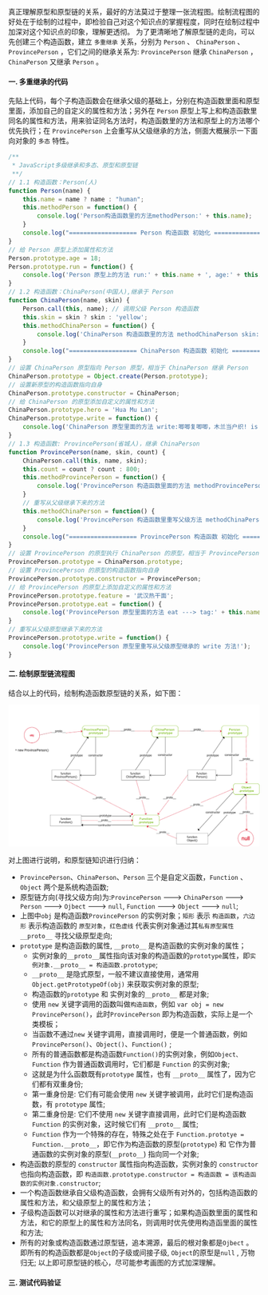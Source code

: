 <!--
 * @Author: jerrychane
 * @LastEditors: jerrychane
 * @Date: 2021-09-23 23:06:09
 * @LastEditTime: 2021-09-30 06:45:21
-->
真正理解原型和原型链的关系，最好的方法莫过于整理一张流程图。绘制流程图的好处在于绘制的过程中，即检验自己对这个知识点的掌握程度，同时在绘制过程中加深对这个知识点的印象，理解更透彻。
为了更清晰地了解原型链的走向，可以先创建三个构造函数，建立 `多重继承` 关系，分别为 `Person` 、 `ChinaPerson` 、 `ProvincePerson` ，它们之间的继承关系为: `ProvincePerson` 继承 `ChinaPerson` ， `ChinaPerson` 又继承 `Person` 。
 

#### 一. 多重继承的代码

先贴上代码，每个子构造函数会在继承父级的基础上，分别在构造函数里面和原型里面，添加自己的自定义的属性和方法；另外在 `Person` 原型上写上和构造函数里同名的属性和方法，用来验证同名方法时，构造函数里的方法和原型上的方法哪个优先执行；在 `ProvincePerson` 上会重写从父级继承的方法，侧面大概展示一下面向对象的 `多态` 特性。

```js
/**
 * JavaScript多级继承和多态、原型和原型链
 **/
// 1.1 构造函数：Person(人)
function Person(name) {
    this.name = name ? name : "human";
    this.methodPerson = function() {
        console.log('Person构造函数里的方法methodPerson:' + this.name);
    }
    console.log("=================== Person 构造函数 初始化 ===================");
}
// 给 Person 原型上添加属性和方法
Person.prototype.age = 18;
Person.prototype.run = function() {
    console.log('Person 原型上的方法 run:' + this.name + ', age:' + this.age);
}
// 1.2 构造函数：ChinaPerson(中国人),继承于 Person
function ChinaPerson(name, skin) {
    Person.call(this, name); // 调用父级 Person 构造函数
    this.skin = skin ? skin : 'yellow';
    this.methodChinaPerson = function() {
        console.log('ChinaPerson 构造函数里的方法 methodChinaPerson skin:' + this.skin + ', tag:' + this.name);
    }
    console.log("=================== ChinaPerson 构造函数 初始化 ===================");
}
// 设置 ChinaPerson 原型指向 Person 原型，相当于 ChinaPerson 继承 Person
ChinaPerson.prototype = Object.create(Person.prototype);
// 设置新原型的构造函数指向自身
ChinaPerson.prototype.constructor = ChinaPerson;
// 给 ChinaPerson 的原型添加自定义的属性和方法
ChinaPerson.prototype.hero = 'Hua Mu Lan';
ChinaPerson.prototype.write = function() {
    console.log('ChinaPerson 原型里面的方法 write:唧唧复唧唧，木兰当户织! is who ?' + this.hero + ', tag:' + this.name + ', skin:' + this.skin);
}
// 1.3 构造函数: ProvincePerson(省城人)，继承 ChinaPerson
function ProvincePerson(name, skin, count) {
    ChinaPerson.call(this, name, skin);
    this.count = count ? count : 800;
    this.methodProvincePerson = function() {
        console.log('ProvincePerson 构造函数里面的方法 methodProvincePerson ---> count:' + this.count + 'w，skin:' + this.skin + 'tag:' + this.name);
    }
    // 重写从父级继承下来的方法 
    this.methodChinaPerson = function() {
        console.log('ProvincePerson 构造函数里重写父级方法 methodChinaPerson');
    }
    console.log("=================== ProvincePerson 构造函数 初始化 ===================");
}
// 设置 ProvincePerson 的原型执行 ChinaPerson 的原型，相当于 ProvincePerson 继承 ChinaPerson
ProvincePerson.prototype = ChinaPerson.prototype;
// 设置 ProvincePerson 的原型的构造函数指向自身
ProvincePerson.prototype.constructor = ProvincePerson;
// 给 ProvincePerson 的原型上添加自定义的属性和方法
ProvincePerson.prototype.feature = '武汉热干面';
ProvincePerson.prototype.eat = function() {
    console.log('ProvincePerson 原型里面的方法 eat ---> tag:' + this.name + ', like eat:' + this.feature + ', hero:' + this.hero + ', skin:' + this.skin);
}
// 重写从父级原型继承下来的方法
ProvincePerson.prototype.write = function() {
    console.log('ProvincePerson 原型里重写从父级原型继承的 write 方法!');
}
```

#### 二. 绘制原型链流程图

结合以上的代码，绘制构造函数原型链的关系，如下图：

![构造函数原型链关系图](./0923-构造函数原型链关系图.png)

对上图进行说明，和原型链知识进行归纳：

* `ProvincePerson`、`ChinaPerson`、`Person` 三个是自定义函数，`Function` 、`Object` 两个是系统构造函数; 
* 原型链方向(寻找父级方向)为:`ProvincePerson` ---> `ChinaPerson` --->  `Person` ---> `Ojbect` ---> `null`,  `Function` ---> `Object` ---> `null`; 
* 上图中`obj` 是构造函数`ProvincePerson` 的实例对象；`矩形` 表示 `构造函数`，`六边形` 表示构造函数的 `原型对象`，`红色虚线` 代表实例对象通过其`私有原型属性__proto__` 寻找父级原型走向; 
* `prototype` 是构造函数的属性,  `__proto__` 是构造函数的实例对象的属性；
  + 实例对象的`__proto__`属性指向该对象的构造函数的`prototype`属性，即`实例对象.__proto__ = 构造函数.prototype`; 
  + `__proto__` 是隐式原型，一般不建议直接使用，通常用 `Object.getPrototypeOf(obj)` 来获取实例对象的原型; 
  + 构造函数的`prototype` 和 实例对象的`__proto__` 都是对象; 
  + 使用 `new` 关键字调用的函数叫做`构造函数`，例如 `var obj = new ProvincePerson()`，此时`ProvincePerson` 即为构造函数，实际上是一个类模板；
  + 当函数不通过`new` 关键字调用，直接调用时，便是一个普通函数，例如`ProvincePerson()`、`Object()`、`Function()` ; 
  + 所有的普通函数都是构造函数`Function()`的实例对象，例如`Object、Function` 作为普通函数调用时，它们都是 `Function` 的实例对象; 
  + 这就是为什么函数既有`prototype` 属性，也有 `__proto__` 属性了，因为它们都有双重身份; 
  + 第一重身份是: 它们有可能会使用 `new` 关键字被调用，此时它们是构造函数，有 `prototype` 属性; 
  + 第二重身份是: 它们不使用 `new` 关键字直接调用，此时它们是构造函数 `Function` 的实例对象，这时候它们有 `__proto__` 属性; 
  + `Function` 作为一个特殊的存在，特殊之处在于 `Function.prototye = Function.__proto__`，即它作为构造函数的原型(`prototype`) 和 它作为普通函数的实例对象的原型(`__proto__`) 指向同一个对象; 
* 构造函数的原型的 `constructor` 属性指向构造函数，实例对象的 `constructor` 也指向构造函数，即 `构造函数.prototype.constructor = 构造函数 = 该构造函数的实例对象.constructor`; 
* 一个构造函数继承自父级构造函数，会拥有父级所有对外的，包括构造函数的属性和方法，和父级原型上的属性和方法；
* 子级构造函数可以对继承的属性和方法进行重写；如果构造函数里面的属性和方法，和它的原型上的属性和方法同名，则调用时优先使用构造函里面的属性和方法; 
* 所有的对象或构造函数通过原型链，追本溯源，最后的根对象都是`Ojbect` 。即所有的构造函数都是`Object`的子级或间接子级, `Object`的原型是`null` , 万物归无; 
以上即可原型链的核心，尽可能参考画图的方式加深理解。
#### 三. 测试代码验证
